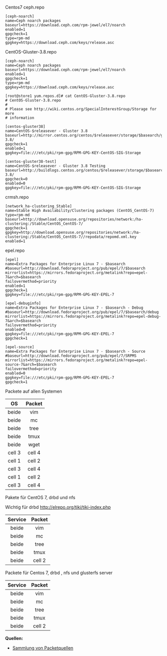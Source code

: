 

Centos7 
ceph.repo

```
[ceph-noarch]
name=Ceph noarch packages
baseurl=https://download.ceph.com/rpm-jewel/el7/noarch
enabled=1
gpgcheck=1
type=rpm-md
gpgkey=https://download.ceph.com/keys/release.asc
```

CentOS-Gluster-3.8.repo
```
[ceph-noarch]
name=Ceph noarch packages
baseurl=https://download.ceph.com/rpm-jewel/el7/noarch
enabled=1
gpgcheck=1
type=rpm-md
gpgkey=https://download.ceph.com/keys/release.asc

[root@store1 yum.repos.d]# cat CentOS-Gluster-3.8.repo
# CentOS-Gluster-3.8.repo
#
# Please see http://wiki.centos.org/SpecialInterestGroup/Storage for more
# information

[centos-gluster38]
name=CentOS-$releasever - Gluster 3.8
baseurl=http://mirror.centos.org/centos/$releasever/storage/$basearch/gluster-3.8/
gpgcheck=1
enabled=1
gpgkey=file:///etc/pki/rpm-gpg/RPM-GPG-KEY-CentOS-SIG-Storage

[centos-gluster38-test]
name=CentOS-$releasever - Gluster 3.8 Testing
baseurl=http://buildlogs.centos.org/centos/$releasever/storage/$basearch/gluster-3.8/
gpgcheck=0
enabled=0
gpgkey=file:///etc/pki/rpm-gpg/RPM-GPG-KEY-CentOS-SIG-Storage

```

crmsh.repo
```
[network_ha-clustering_Stable]
name=Stable High Availability/Clustering packages (CentOS_CentOS-7)
type=rpm-md
baseurl=http://download.opensuse.org/repositories/network:/ha-clustering:/Stable/CentOS_CentOS-7/
gpgcheck=1
gpgkey=http://download.opensuse.org/repositories/network:/ha-clustering:/Stable/CentOS_CentOS-7//repodata/repomd.xml.key
enabled=1

```

epel.repo
```
[epel]
name=Extra Packages for Enterprise Linux 7 - $basearch
#baseurl=http://download.fedoraproject.org/pub/epel/7/$basearch
mirrorlist=https://mirrors.fedoraproject.org/metalink?repo=epel-7&arch=$basearch
failovermethod=priority
enabled=1
gpgcheck=1
gpgkey=file:///etc/pki/rpm-gpg/RPM-GPG-KEY-EPEL-7

[epel-debuginfo]
name=Extra Packages for Enterprise Linux 7 - $basearch - Debug
#baseurl=http://download.fedoraproject.org/pub/epel/7/$basearch/debug
mirrorlist=https://mirrors.fedoraproject.org/metalink?repo=epel-debug-7&arch=$basearch
failovermethod=priority
enabled=0
gpgkey=file:///etc/pki/rpm-gpg/RPM-GPG-KEY-EPEL-7
gpgcheck=1

[epel-source]
name=Extra Packages for Enterprise Linux 7 - $basearch - Source
#baseurl=http://download.fedoraproject.org/pub/epel/7/SRPMS
mirrorlist=https://mirrors.fedoraproject.org/metalink?repo=epel-source-7&arch=$basearch
failovermethod=priority
enabled=0
gpgkey=file:///etc/pki/rpm-gpg/RPM-GPG-KEY-EPEL-7
gpgcheck=1

```

Packete auf allen Systemen

| OS | Packet |
| :--------: | :--------: |
| beide   | vim     |
| beide   | mc      |
| beide   | tree   |
| beide   | tmux   |
| beide   | wget   |
| cell 3   | cell 4   |
| cell 1   | cell 2   |
| cell 3   | cell 4   |
| cell 1   | cell 2   |
| cell 3   | cell 4   |

Pakete für CentOS 7, drbd  und nfs

Wichtig für drbd http://elrepo.org/tiki/tiki-index.php 

| Service | Packet |
| :--------: | :--------: |
| beide   | vim     |
| beide   | mc      |
| beide   | tree   |
| beide   | tmux   |
| beide   | cell 2   |

Packete für Centos 7, drbd , nfs und glusterfs server

| Service | Packet |
| :--------: | :--------: |
| beide   | vim     |
| beide   | mc      |
| beide   | tree   |
| beide   | tmux   |
| beide   | cell 2   |


**Quellen:**

* [Sammlung von Packetquellen](https://pkgs.org/)